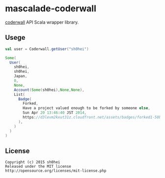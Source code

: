 # mascalade-coderwall

[coderwall](https://coderwall.com/) API Scala wrapper library.

## Usege

```Scala
val user = Coderwall.getUser("sh0hei")
```
```Scala
Some(
  User(
    sh0hei,
    sh0hei,
    Japan,
    0,
    None,
    Account(Some(sh0hei),None,None),
    List(
      Badge(
        Forked,
        Have a project valued enough to be forked by someone else,
        Sun Apr 20 13:46:40 JST 2014,
        https://d3levm2kxut31z.cloudfront.net/assets/badges/forked1-50bad70cadd51c6093a79e122a1daa88.png
      ),
    )
  )
)
```

## License

```
Copyright (c) 2015 sh0hei
Released under the MIT license
http://opensource.org/licenses/mit-license.php
```
